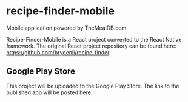 # recipe-finder-mobile
Mobile application powered by TheMealDB.com

Recipe-Finder-Mobile is a React project converted to the React Native framework. The original React project repository can be found here: https://github.com/brydenli/recipe-finder.

## Google Play Store
This project will be uploaded to the Google Play Store. The link to the published app will be posted here.
